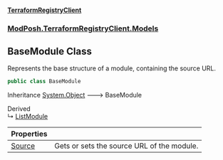 #### [TerraformRegistryClient](index.md 'index')
### [ModPosh.TerraformRegistryClient.Models](ModPosh.TerraformRegistryClient.Models.md 'ModPosh.TerraformRegistryClient.Models')

## BaseModule Class

Represents the base structure of a module, containing the source URL.

```csharp
public class BaseModule
```

Inheritance [System.Object](https://docs.microsoft.com/en-us/dotnet/api/System.Object 'System.Object') &#129106; BaseModule

Derived  
&#8627; [ListModule](ModPosh.TerraformRegistryClient.Models.ListModule.md 'ModPosh.TerraformRegistryClient.Models.ListModule')

| Properties | |
| :--- | :--- |
| [Source](ModPosh.TerraformRegistryClient.Models.BaseModule.Source.md 'ModPosh.TerraformRegistryClient.Models.BaseModule.Source') | Gets or sets the source URL of the module. |
